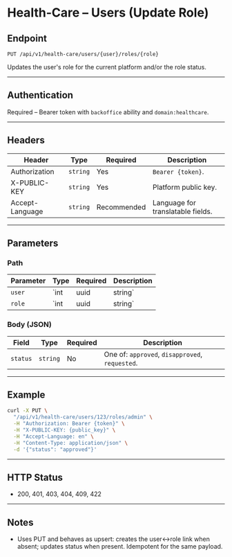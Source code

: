 # Health-Care – Users (Update Role)

## Endpoint

`PUT /api/v1/health-care/users/{user}/roles/{role}`

Updates the user's role for the current platform and/or the role status.

---

## Authentication

Required – Bearer token with `backoffice` ability and `domain:healthcare`.

---

## Headers

| Header | Type | Required | Description |
| ------ | ---- | -------- | ----------- |
| Authorization | `string` | Yes | `Bearer {token}`. |
| X-PUBLIC-KEY | `string` | Yes | Platform public key. |
| Accept-Language | `string` | Recommended | Language for translatable fields. |

---

## Parameters

### Path

| Parameter | Type | Required | Description |
| --------- | ---- | -------- | ----------- |
| `user` | `int|uuid|string` | Yes | User identifier. |
| `role` | `int|uuid|string` | Yes | Role identifier (ID, UUID, or name). |

### Body (JSON)

| Field | Type | Required | Description |
| ----- | ---- | -------- | ----------- |
| `status` | `string` | No | One of: `approved`, `disapproved`, `requested`. |

---

## Example

```bash
curl -X PUT \
  "/api/v1/health-care/users/123/roles/admin" \
  -H "Authorization: Bearer {token}" \
  -H "X-PUBLIC-KEY: {public_key}" \
  -H "Accept-Language: en" \
  -H "Content-Type: application/json" \
  -d '{"status": "approved"}'
```

---

## HTTP Status

- 200, 401, 403, 404, 409, 422

---

## Notes

- Uses PUT and behaves as upsert: creates the user↔role link when absent; updates status when present. Idempotent for the same payload.
